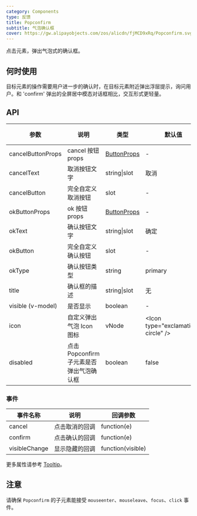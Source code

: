 ```yaml
---
category: Components
type: 反馈
title: Popconfirm
subtitle: 气泡确认框
cover: https://gw.alipayobjects.com/zos/alicdn/fjMCD9xRq/Popconfirm.svg
---
```


点击元素，弹出气泡式的确认框。

## 何时使用

目标元素的操作需要用户进一步的确认时，在目标元素附近弹出浮层提示，询问用户。和 'confirm' 弹出的全屏居中模态对话框相比，交互形式更轻量。

## API

| 参数 | 说明 | 类型 | 默认值 | 版本 |
| --- | --- | --- | --- | --- |
| cancelButtonProps | cancel 按钮 props | [ButtonProps](/components/button/#API) | - |
| cancelText | 取消按钮文字 | string\|slot | 取消 |  |
| cancelButton | 完全自定义取消按钮 | slot | - | 3.0 |
| okButtonProps | ok 按钮 props | [ButtonProps](/components/button/#API) | - |
| okText | 确认按钮文字 | string\|slot | 确定 |  |
| okButton | 完全自定义确认按钮 | slot | - | 3.0 |
| okType | 确认按钮类型 | string | primary |  |
| title | 确认框的描述 | string\|slot | 无 |  |
| visible (v-model) | 是否显示 | boolean | - |  |
| icon | 自定义弹出气泡 Icon 图标 | vNode | &lt;Icon type="exclamation-circle" /&gt; |  |
| disabled | 点击 Popconfirm 子元素是否弹出气泡确认框 | boolean | false |  |

### 事件

| 事件名称      | 说明           | 回调参数          |
| ------------- | -------------- | ----------------- |
| cancel        | 点击取消的回调 | function(e)       |
| confirm       | 点击确认的回调 | function(e)       |
| visibleChange | 显示隐藏的回调 | function(visible) |

更多属性请参考 [Tooltip](/components/tooltip-cn/#API)。

## 注意

请确保 `Popconfirm` 的子元素能接受 `mouseenter`、`mouseleave`、`focus`、`click` 事件。
